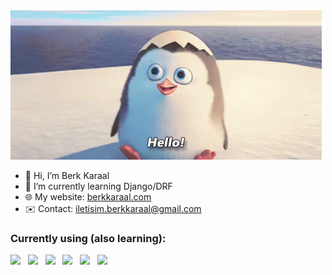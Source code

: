 <img src="penguin-hello.gif" >

- :wave: Hi, I’m Berk Karaal
- 🌱 I’m currently learning Django/DRF
- 🌐 My website: [berkkaraal.com](https://berkkaraal.com)
- ✉️ Contact: <iletisim.berkkaraal@gmail.com>

### Currently using (also learning):
<img src="https://img.shields.io/badge/Python-FFD43B?style=for-the-badge&logo=python&logoColor=blue"/>&nbsp;&nbsp;
<img src="https://img.shields.io/badge/Django-092E20?style=for-the-badge&logo=django&logoColor=green"/>&nbsp;&nbsp;
<img src="https://img.shields.io/badge/django%20rest-ff1709?style=for-the-badge&logo=django&logoColor=white"/>&nbsp;&nbsp;
<img src="https://img.shields.io/badge/Postman-FF6C37?style=for-the-badge&logo=Postman&logoColor=white"/>&nbsp;&nbsp;
<img src="https://img.shields.io/badge/GIT-E44C30?style=for-the-badge&logo=git&logoColor=white"/>&nbsp;&nbsp;
<img src="https://img.shields.io/badge/Linux-FCC624?style=for-the-badge&logo=linux&logoColor=black"/>&nbsp;&nbsp;